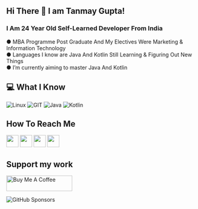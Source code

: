 <h2>Hi There 👋 I am Tanmay Gupta!</h2>

### I Am 24 Year Old Self-Learned Developer From India <br>
● MBA Programme Post Graduate And My Electives Were Marketing & Information Technology <br>
● Languages I know are Java And Kotlin Still Learning & Figuring Out New Things <br>
● I’m currently aiming to master Java And Kotlin <br>

## 💻 What I Know
![Linux](https://www.vectorlogo.zone/logos/linux/linux-icon.svg)
![GIT](https://www.vectorlogo.zone/logos/git-scm/git-scm-icon.svg)
![Java](https://www.vectorlogo.zone/logos/java/java-icon.svg)
![Kotlin](https://www.vectorlogo.zone/logos/kotlinlang/kotlinlang-icon.svg)
<br>

## How To Reach Me
[<img src="https://www.vectorlogo.zone/logos/telegram/telegram-tile.svg" width="32">](http://t.me/thetanmaygupta)
[<img src="https://www.vectorlogo.zone/logos/gmail/gmail-tile.svg" width="32">](mailto:sardulgupta@gmail.com)
[<img src="https://www.vectorlogo.zone/logos/twitter/twitter-tile.svg" width="32">](https://twitter.com/thetanmaygupta)
[<img src="https://www.vectorlogo.zone/logos/instagram/instagram-tile.svg" width="32">](https://www.instagram.com/thetanmaygupta)
<br>

## Support my work
<a href="https://www.buymeacoffee.com/thetanmaygupta" target="_blank"><img src="https://cdn.buymeacoffee.com/buttons/default-orange.png" alt="Buy Me A Coffee" height="41" width="174"></a>

![GitHub Sponsors](https://img.shields.io/github/sponsors/thetanmaygupta?label=GitHub%20sponsors&style=for-the-badge)
